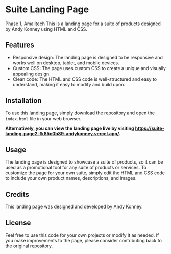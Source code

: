 # Suite Landing Page

Phase 1, Amalitech
This is a landing page for a suite of products designed by Andy Konney using HTML and CSS.

## Features

- Responsive design: The landing page is designed to be responsive and works well on desktop, tablet, and mobile devices.
- Custom CSS: The page uses custom CSS to create a unique and visually appealing design.
- Clean code: The HTML and CSS code is well-structured and easy to understand, making it easy to modify and build upon.

## Installation

To use this landing page, simply download the repository and open the `index.html` file in your web browser.

**Alternatively, you can view the landing page live by visiting https://suite-landing-page2-fk85c0b89-andykonney.vercel.app/.**

## Usage

The landing page is designed to showcase a suite of products, so it can be used as a promotional tool for any suite of products or services. To customize the page for your own suite, simply edit the HTML and CSS code to include your own product names, descriptions, and images.

## Credits

This landing page was designed and developed by Andy Konney.

## License

Feel free to use this code for your own projects or modify it as needed. If you make improvements to the page, please consider contributing back to the original repository.

